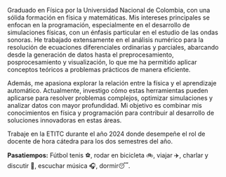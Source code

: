 Graduado en Física por la Universidad Nacional de Colombia, con una sólida formación en física y matemáticas. Mis intereses principales se enfocan en la programación, especialmente en el desarrollo de simulaciones físicas, con un énfasis particular en el estudio de las ondas sonoras. He trabajado extensamente en el análisis numérico para la resolución de ecuaciones diferenciales ordinarias y parciales, abarcando desde la generación de datos hasta el preprocesamiento, posprocesamiento y visualización, lo que me ha permitido aplicar conceptos teóricos a problemas prácticos de manera eficiente.

Además, me apasiona explorar la relación entre la física y el aprendizaje automático. Actualmente, investigo cómo estas herramientas pueden aplicarse para resolver problemas complejos, optimizar simulaciones y analizar datos con mayor profundidad. Mi objetivo es combinar mis conocimientos en física y programación para contribuir al desarrollo de soluciones innovadoras en estas áreas.

Trabaje en la ETITC durante el año 2024 donde desempeñe el rol de docente de hora cátedra para los dos semestres del año.

**Pasatiempos:** Fútbol tenis ⚽, rodar en bicicleta 🚲, viajar ✈️, charlar y discutir 🦜, escuchar música 🎧, dormir😴.
